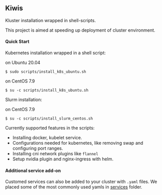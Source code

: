## Kiwis

Kluster installation wrapped in shell-scripts.

This project is aimed at speeding up deployment of cluster environment.

#### Quick Start
Kubernetes installation wrapped in a shell script:

on Ubuntu 20.04
```
$ sudo scripts/install_k8s_ubuntu.sh
```

on CentOS 7.9
```
$ su -c scripts/install_k8s_ubuntu.sh
```

Slurm installation:

on CentOS 7.9
```
$ su -c scripts/install_slurm_centos.sh
```
Currently supported features in the scripts:

- Installing docker, kubelet service.
- Configurations needed for kubernetes, like 
 removing swap and configuring port ranges.
- Installing cni network plugins like `flannel`
- Setup nvidia plugin and nginx-ingress with helm.

#### Additional service add-on

Customed services can also be added to your cluster with `.yaml`
files. We placed some of the most commonly used yamls in [services](Kubernetes/services)
folder. 
